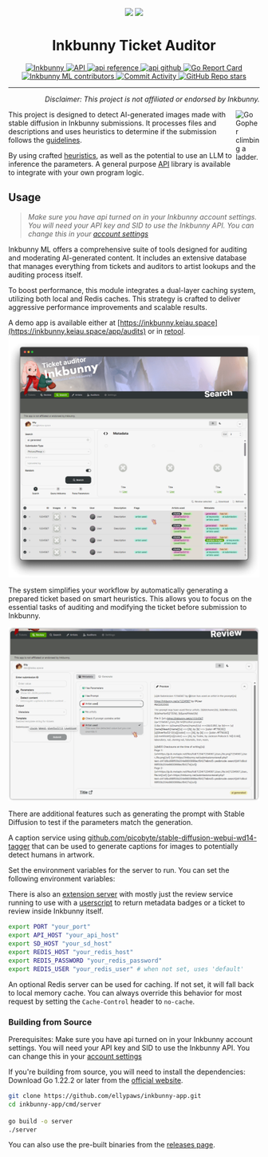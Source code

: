 <p align="center">
  <img src="https://inkbunny.net/images81/elephant/logo/bunny.png" width="100" />
  <img src="https://inkbunny.net/images81/elephant/logo/text.png" width="300" />
  <br>
  <h1 align="center">Inkbunny Ticket Auditor</h1>
</p>

<p align="center">
  <a href="https://inkbunny.net/">
    <img alt="Inkbunny" src="https://img.shields.io/badge/website-inkbunny.net-blue">
  </a>
  <a href="https://wiki.inkbunny.net/wiki/API">
    <img alt="API" src="https://img.shields.io/badge/api-inkbunny.net-blue">
  </a>
  <a href="https://pkg.go.dev/github.com/ellypaws/inkbunny/api">
    <img alt="api reference" src="https://img.shields.io/badge/api-inkbunny/api-007d9c?logo=go&logoColor=white">
  </a>
  <a href="https://github.com/ellypaws/inkbunny">
    <img alt="api github" src="https://img.shields.io/badge/github-inkbunny/api-007d9c?logo=github&logoColor=white">
  </a>
  <a href="https://goreportcard.com/report/github.com/ellypaws/inkbunny-app">
    <img src="https://goreportcard.com/badge/github.com/ellypaws/inkbunny-app" alt="Go Report Card" />
  </a>
  <br>
  <a href="https://github.com/ellypaws/inkbunny-app/graphs/contributors">
    <img alt="Inkbunny ML contributors" src="https://img.shields.io/github/contributors/ellypaws/inkbunny-app">
  </a>
  <a href="https://github.com/ellypaws/inkbunny-app/commits/main">
    <img alt="Commit Activity" src="https://img.shields.io/github/commit-activity/m/ellypaws/inkbunny-app">
  </a>
  <a href="https://github.com/ellypaws/inkbunny-app">
    <img alt="GitHub Repo stars" src="https://img.shields.io/github/stars/ellypaws/inkbunny-app?style=social">
  </a>
</p>

--------------

<p align="right"><i>Disclaimer: This project is not affiliated or endorsed by Inkbunny.</i></p>

<img src="https://go.dev/images/gophers/ladder.svg" width="48" alt="Go Gopher climbing a ladder." align="right">

This project is designed to detect AI-generated images made with stable diffusion in Inkbunny submissions. It processes files and descriptions and uses heuristics to determine if the submission follows the [guidelines](https://wiki.inkbunny.net/wiki/ACP#AI).

By using crafted [heuristics](https://github.com/ellypaws/inkbunny-sd),
as well as the potential to use an LLM to inference the parameters.
A general purpose [API](../api) library is available to integrate with your own program logic.

## Usage

> *Make sure you have api turned on in your Inkbunny account settings. You will need your API key and SID to
use the Inkbunny API. You can change this in
your [account settings](https://inkbunny.net/account.php#:~:text=API%20(External%20Scripting))*

Inkbunny ML offers a comprehensive suite of tools designed for auditing and moderating AI-generated content. It includes an extensive database that manages everything from tickets and auditors to artist lookups and the auditing process itself.

To boost performance, this module integrates a dual-layer caching system, utilizing both local and Redis caches. This strategy is crafted to deliver aggressive performance improvements and scalable results.

A demo app is available either at [https://inkbunny.keiau.space](https://inkbunny.keiau.space/app/audits) or in [retool](https://inkbunny.retool.com).
![Inkbunny Ticket Auditor](doc/screenshot.png)

The system simplifies your workflow by automatically generating a prepared ticket based on smart heuristics. This allows you to focus on the essential tasks of auditing and modifying the ticket before submission to Inkbunny.

![Ticket](doc/ticket.png)

There are additional features such as generating the prompt with Stable Diffusion to test if the parameters match the generation.

A caption service using [github.com/picobyte/stable-diffusion-webui-wd14-tagger](https://github.com/picobyte/stable-diffusion-webui-wd14-tagger) that can be used to generate captions for images to potentially detect humans in artwork.

Set the environment variables for the server to run. You can set the following environment variables:

There is also an [extension server](../extension) with mostly just the review service running to use with a [userscript](https://github.com/ellypaws/inkbunny-extension/tree/main/scripts) to return metadata badges or a ticket to review inside Inkbunny itself.

```bash
export PORT "your_port"
export API_HOST "your_api_host"
export SD_HOST "your_sd_host"
export REDIS_HOST "your_redis_host"
export REDIS_PASSWORD "your_redis_password"
export REDIS_USER "your_redis_user" # when not set, uses 'default'
```

An optional Redis server can be used for caching.
If not set, it will fall back to local memory cache.
You can always override this behavior for most request by setting the `Cache-Control` header to `no-cache`.

### Building from Source

Prerequisites: Make sure you have api turned on in your Inkbunny account settings. You will need your API key and SID to
use the Inkbunny API. You can change this in
your [account settings](https://inkbunny.net/account.php#:~:text=API%20(External%20Scripting))

If you're building from source, you will need to install the dependencies:
Download Go 1.22.2 or later from the [official website](https://golang.org/dl/).

```bash
git clone https://github.com/ellypaws/inkbunny-app.git
cd inkbunny-app/cmd/server

go build -o server
./server
```

You can also use the pre-built binaries from the [releases page](https://github.com/ellypaws/inkbunny-app/releases).
